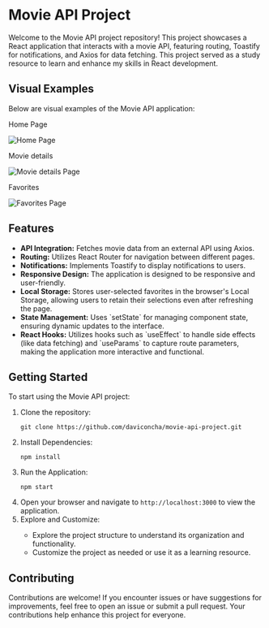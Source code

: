 <!DOCTYPE html>
<html lang="en">
<head>
    <meta charset="UTF-8">
    <meta name="viewport" content="width=device-width, initial-scale=1.0">
</head>
<body>

<h1>Movie API Project</h1>
<p>Welcome to the Movie API project repository! This project showcases a React application that interacts with a movie API, featuring routing, Toastify for notifications, and Axios for data fetching. This project served as a study resource to learn and enhance my skills in React development.</p>

<h2>Visual Examples</h2>
<p>Below are visual examples of the Movie API application:</p>

<p>Home Page</p>
<img src="https://github.com/user-attachments/assets/653c251b-92b4-46af-9e75-cbc29d56fc31" alt="Home Page">

<p>Movie details</p>
<img src="https://github.com/user-attachments/assets/2b4e36a2-1f58-4760-b439-1c5694fbbdd5" alt="Movie details Page">

<p>Favorites</p>
<img src="https://github.com/user-attachments/assets/8bf704f3-7d93-4949-836d-b0207467e512" alt="Favorites Page">


<h2>Features</h2>
<ul>
    <li><strong>API Integration:</strong> Fetches movie data from an external API using Axios.</li>
    <li><strong>Routing:</strong> Utilizes React Router for navigation between different pages.</li>
    <li><strong>Notifications:</strong> Implements Toastify to display notifications to users.</li>
    <li><strong>Responsive Design:</strong> The application is designed to be responsive and user-friendly.</li>
    <li><strong>Local Storage:</strong> Stores user-selected favorites in the browser's Local Storage, allowing users to retain their selections even after refreshing the page.</li>
    <li><strong>State Management:</strong> Uses `setState` for managing component state, ensuring dynamic updates to the interface.</li>
    <li><strong>React Hooks:</strong> Utilizes hooks such as `useEffect` to handle side effects (like data fetching) and `useParams` to capture route parameters, making the application more interactive and functional.</li>
</ul>



<h2>Getting Started</h2>
<p>To start using the Movie API project:</p>
<ol>
    <li>Clone the repository:</li>
    <pre><code>git clone https://github.com/daviconcha/movie-api-project.git</code></pre>
    <li>Install Dependencies:</li>
    <pre><code>npm install</code></pre>
    <li>Run the Application:</li>
    <pre><code>npm start</code></pre>
    <li>Open your browser and navigate to <code>http://localhost:3000</code> to view the application.</li>
    <li>Explore and Customize:</li>
    <ul>
        <li>Explore the project structure to understand its organization and functionality.</li>
        <li>Customize the project as needed or use it as a learning resource.</li>
    </ul>
</ol>

<h2>Contributing</h2>
<p>Contributions are welcome! If you encounter issues or have suggestions for improvements, feel free to open an issue or submit a pull request. Your contributions help enhance this project for everyone.</p>

</body>
</html>
